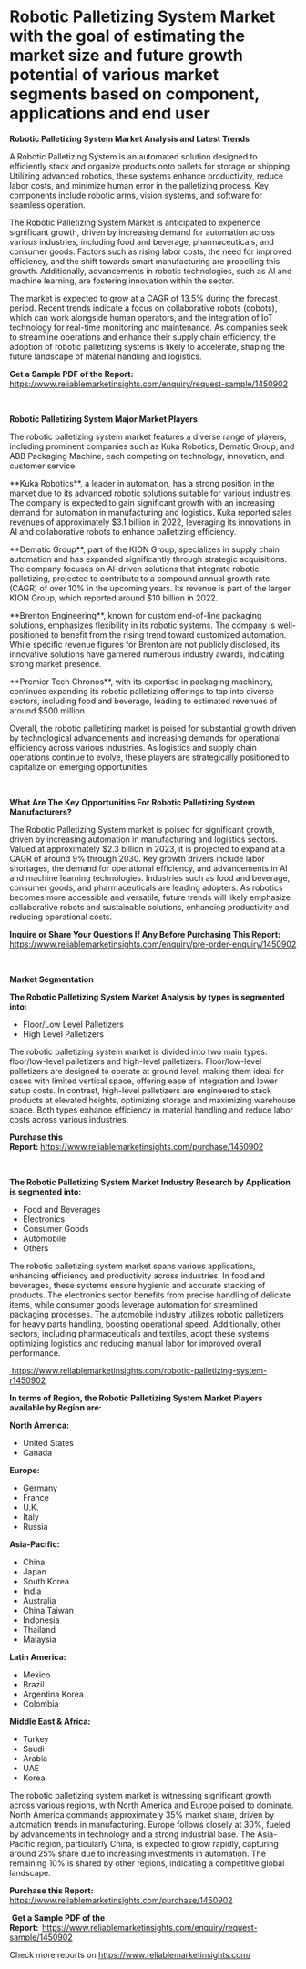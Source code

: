 <p><h1>Robotic Palletizing System Market with the goal of estimating the market size and future growth potential of various market segments based on component, applications and end user</h1></p><p><strong>Robotic Palletizing System Market Analysis and Latest Trends</strong></p>
<p><p>A Robotic Palletizing System is an automated solution designed to efficiently stack and organize products onto pallets for storage or shipping. Utilizing advanced robotics, these systems enhance productivity, reduce labor costs, and minimize human error in the palletizing process. Key components include robotic arms, vision systems, and software for seamless operation.</p><p>The Robotic Palletizing System Market is anticipated to experience significant growth, driven by increasing demand for automation across various industries, including food and beverage, pharmaceuticals, and consumer goods. Factors such as rising labor costs, the need for improved efficiency, and the shift towards smart manufacturing are propelling this growth. Additionally, advancements in robotic technologies, such as AI and machine learning, are fostering innovation within the sector.</p><p>The market is expected to grow at a CAGR of 13.5% during the forecast period. Recent trends indicate a focus on collaborative robots (cobots), which can work alongside human operators, and the integration of IoT technology for real-time monitoring and maintenance. As companies seek to streamline operations and enhance their supply chain efficiency, the adoption of robotic palletizing systems is likely to accelerate, shaping the future landscape of material handling and logistics.</p></p>
<p><strong>Get a Sample PDF of the Report:&nbsp;</strong> <a href="https://www.reliablemarketinsights.com/enquiry/request-sample/1450902?utm_campaign=3038&utm_medium=2&utm_source=Github&utm_content=ia&utm_term=09042025&utm_id=robotic-palletizing-system">https://www.reliablemarketinsights.com/enquiry/request-sample/1450902</a></p>
<p>&nbsp;</p>
<p><strong>Robotic Palletizing System Major Market Players</strong></p>
<p><p>The robotic palletizing system market features a diverse range of players, including prominent companies such as Kuka Robotics, Dematic Group, and ABB Packaging Machine, each competing on technology, innovation, and customer service.</p><p>**Kuka Robotics**, a leader in automation, has a strong position in the market due to its advanced robotic solutions suitable for various industries. The company is expected to gain significant growth with an increasing demand for automation in manufacturing and logistics. Kuka reported sales revenues of approximately $3.1 billion in 2022, leveraging its innovations in AI and collaborative robots to enhance palletizing efficiency.</p><p>**Dematic Group**, part of the KION Group, specializes in supply chain automation and has expanded significantly through strategic acquisitions. The company focuses on AI-driven solutions that integrate robotic palletizing, projected to contribute to a compound annual growth rate (CAGR) of over 10% in the upcoming years. Its revenue is part of the larger KION Group, which reported around $10 billion in 2022.</p><p>**Brenton Engineering**, known for custom end-of-line packaging solutions, emphasizes flexibility in its robotic systems. The company is well-positioned to benefit from the rising trend toward customized automation. While specific revenue figures for Brenton are not publicly disclosed, its innovative solutions have garnered numerous industry awards, indicating strong market presence.</p><p>**Premier Tech Chronos**, with its expertise in packaging machinery, continues expanding its robotic palletizing offerings to tap into diverse sectors, including food and beverage, leading to estimated revenues of around $500 million.</p><p>Overall, the robotic palletizing market is poised for substantial growth driven by technological advancements and increasing demands for operational efficiency across various industries. As logistics and supply chain operations continue to evolve, these players are strategically positioned to capitalize on emerging opportunities.</p></p>
<p>&nbsp;</p>
<p><strong>What Are The Key Opportunities For Robotic Palletizing System Manufacturers?</strong></p>
<p><p>The Robotic Palletizing System market is poised for significant growth, driven by increasing automation in manufacturing and logistics sectors. Valued at approximately $2.3 billion in 2023, it is projected to expand at a CAGR of around 9% through 2030. Key growth drivers include labor shortages, the demand for operational efficiency, and advancements in AI and machine learning technologies. Industries such as food and beverage, consumer goods, and pharmaceuticals are leading adopters. As robotics becomes more accessible and versatile, future trends will likely emphasize collaborative robots and sustainable solutions, enhancing productivity and reducing operational costs.</p></p>
<p><strong>Inquire or Share Your Questions If Any Before Purchasing This Report:</strong> <a href="https://www.reliablemarketinsights.com/enquiry/pre-order-enquiry/1450902?utm_campaign=3038&utm_medium=2&utm_source=Github&utm_content=ia&utm_term=09042025&utm_id=robotic-palletizing-system">https://www.reliablemarketinsights.com/enquiry/pre-order-enquiry/1450902</a></p>
<p>&nbsp;</p>
<p><strong>Market Segmentation</strong></p>
<p><strong>The Robotic Palletizing System Market Analysis by types is segmented into:</strong></p>
<p><ul><li>Floor/Low Level Palletizers</li><li>High Level Palletizers</li></ul></p>
<p><p>The robotic palletizing system market is divided into two main types: floor/low-level palletizers and high-level palletizers. Floor/low-level palletizers are designed to operate at ground level, making them ideal for cases with limited vertical space, offering ease of integration and lower setup costs. In contrast, high-level palletizers are engineered to stack products at elevated heights, optimizing storage and maximizing warehouse space. Both types enhance efficiency in material handling and reduce labor costs across various industries.</p></p>
<p><strong>Purchase this Report:&nbsp;</strong><a href="https://www.reliablemarketinsights.com/purchase/1450902?utm_campaign=3038&utm_medium=2&utm_source=Github&utm_content=ia&utm_term=09042025&utm_id=robotic-palletizing-system">https://www.reliablemarketinsights.com/purchase/1450902</a></p>
<p>&nbsp;</p>
<p><strong>The Robotic Palletizing System Market Industry Research by Application is segmented into:</strong></p>
<p><ul><li>Food and Beverages</li><li>Electronics</li><li>Consumer Goods</li><li>Automobile</li><li>Others</li></ul></p>
<p><p>The robotic palletizing system market spans various applications, enhancing efficiency and productivity across industries. In food and beverages, these systems ensure hygienic and accurate stacking of products. The electronics sector benefits from precise handling of delicate items, while consumer goods leverage automation for streamlined packaging processes. The automobile industry utilizes robotic palletizers for heavy parts handling, boosting operational speed. Additionally, other sectors, including pharmaceuticals and textiles, adopt these systems, optimizing logistics and reducing manual labor for improved overall performance.</p></p>
<p><a href="https://www.reliablemarketinsights.com/robotic-palletizing-system-r1450902?utm_campaign=3038&utm_medium=2&utm_source=Github&utm_content=ia&utm_term=09042025&utm_id=robotic-palletizing-system">&nbsp;https://www.reliablemarketinsights.com/robotic-palletizing-system-r1450902</a></p>
<p><strong>In terms of Region, the Robotic Palletizing System Market Players available by Region are:</strong></p>
<p>
    <p> <strong> North America: </strong>
        <ul>
            <li>United States</li>
            <li>Canada</li>
        </ul>
        </p> 
    <p> <strong> Europe: </strong>
        <ul>
            <li>Germany</li>
            <li>France</li>
            <li>U.K.</li>
            <li>Italy</li>
            <li>Russia</li>
        </ul>
        </p> 
    <p> <strong> Asia-Pacific: </strong>
        <ul>
            <li>China</li>
            <li>Japan</li>
            <li>South Korea</li>
            <li>India</li>
            <li>Australia</li>
            <li>China Taiwan</li>
            <li>Indonesia</li>
            <li>Thailand</li>
            <li>Malaysia</li>
        </ul>
        </p> 
    <p> <strong> Latin America: </strong>
        <ul>
            <li>Mexico</li>
            <li>Brazil</li>
            <li>Argentina Korea</li>
            <li>Colombia</li>
        </ul>
        </p> 
    <p> <strong> Middle East & Africa: </strong>
        <ul>
            <li>Turkey</li>
            <li>Saudi</li>
            <li>Arabia</li>
            <li>UAE</li>
            <li>Korea</li>
        </ul>
    </p>
    </p>
<p><p>The robotic palletizing system market is witnessing significant growth across various regions, with North America and Europe poised to dominate. North America commands approximately 35% market share, driven by automation trends in manufacturing. Europe follows closely at 30%, fueled by advancements in technology and a strong industrial base. The Asia-Pacific region, particularly China, is expected to grow rapidly, capturing around 25% share due to increasing investments in automation. The remaining 10% is shared by other regions, indicating a competitive global landscape.</p></p>
<p><strong>Purchase this Report: </strong><a href="https://www.reliablemarketinsights.com/purchase/1450902?utm_campaign=3038&utm_medium=2&utm_source=Github&utm_content=ia&utm_term=09042025&utm_id=robotic-palletizing-system">https://www.reliablemarketinsights.com/purchase/1450902</a></p>
<p>&nbsp;<strong>Get a Sample PDF of the Report:&nbsp;&nbsp;</strong><a href="https://www.reliablemarketinsights.com/enquiry/request-sample/1450902?utm_campaign=3038&utm_medium=2&utm_source=Github&utm_content=ia&utm_term=09042025&utm_id=robotic-palletizing-system">https://www.reliablemarketinsights.com/enquiry/request-sample/1450902</a></p>
<p><strong></strong></p>
<p>Check more reports on <a href="https://www.reliablemarketinsights.com/?utm_campaign=3038&utm_medium=2&utm_source=Github&utm_content=ia&utm_term=09042025&utm_id=robotic-palletizing-system">https://www.reliablemarketinsights.com/</a></p>